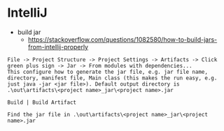 # IntelliJ
* build jar
  * https://stackoverflow.com/questions/1082580/how-to-build-jars-from-intellij-properly

```
File -> Project Structure -> Project Settings -> Artifacts -> Click green plus sign -> Jar -> From modules with dependencies...
This configure how to generate the jar file, e.g. jar file name, directory, manifest file, Main class (this makes the run easy, e.g. just java -jar <jar file>). Default output directory is .\out\artifacts\<project name>_jar\<project name>.jar

Build | Build Artifact

Find the jar file in .\out\artifacts\<project name>_jar\<project name>.jar

```
